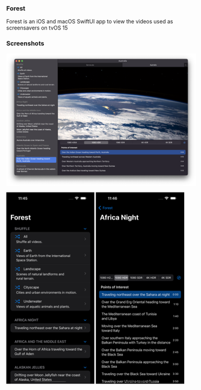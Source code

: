 ### Forest

Forest is an iOS and macOS SwiftUI app to view the videos used as screensavers on tvOS 15

### Screenshots

![macOS app using tabs](Screenshots/macOS_tabs-dark.png)

<img width="46.5%" src="Screenshots/iOS_home-dark.png" alt="iOS app main view"> <img width="46.5%" src="Screenshots/iOS_detail-dark.png" alt="iOS app detail view">
